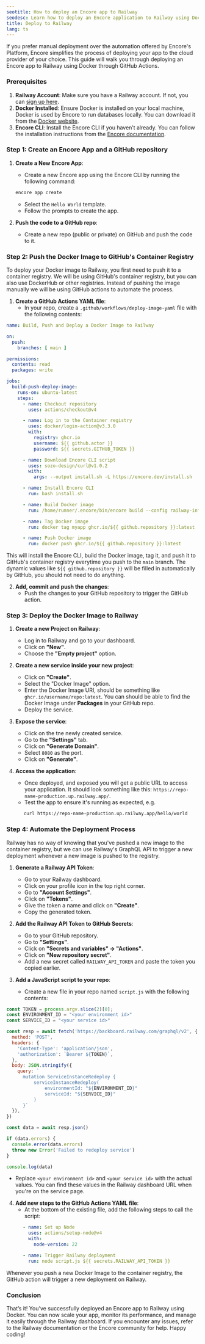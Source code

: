 ```yaml
---
seotitle: How to deploy an Encore app to Railway
seodesc: Learn how to deploy an Encore application to Railway using Docker and GitHub Actions.
title: Deploy to Railway
lang: ts
---
```


If you prefer manual deployment over the automation offered by Encore's Platform, Encore simplifies the process of deploying your app to the cloud provider of your choice. This guide will walk you through deploying an Encore app to Railway using Docker through GitHub Actions.

### Prerequisites
1. **Railway Account**: Make sure you have a Railway account. If not, you can [sign up here](https://railway.com/).
2. **Docker Installed**: Ensure Docker is installed on your local machine, Docker is used by Encore to run databases locally. You can download it from the [Docker website](https://www.docker.com/get-started).
3. **Encore CLI**: Install the Encore CLI if you haven’t already. You can follow the installation instructions from the [Encore documentation](https://encore.dev/docs/ts/install).

### Step 1: Create an Encore App and a GitHub repository
1. **Create a New Encore App**: 
    - Create a new Encore app using the Encore CLI by running the following command:
    ```bash
    encore app create
    ``` 
    - Select the `Hello World` template.
    - Follow the prompts to create the app.

2. **Push the code to a GitHub repo**:
    - Create a new repo (public or private) on GitHub and push the code to it.
   
### Step 2: Push the Docker Image to GitHub's Container Registry
To deploy your Docker image to Railway, you first need to push it to a container registry. We will be using GitHub's container registry, but you can also use DockerHub or other registries. 
Instead of pushing the image manually we will be using GitHub actions to automate the process.

1. **Create a GitHub Actions YAML file**:
   - In your repo, create a `.github/workflows/deploy-image-yaml` file with the following contents:
   
```yaml
name: Build, Push and Deploy a Docker Image to Railway

on:
  push:
    branches: [ main ]

permissions:
  contents: read
  packages: write

jobs:
  build-push-deploy-image:
    runs-on: ubuntu-latest
    steps:
      - name: Checkout repository
        uses: actions/checkout@v4

      - name: Log in to the Container registry
        uses: docker/login-action@v3.3.0
        with:
          registry: ghcr.io
          username: ${{ github.actor }}
          password: ${{ secrets.GITHUB_TOKEN }}

      - name: Download Encore CLI script
        uses: sozo-design/curl@v1.0.2
        with:
          args: --output install.sh -L https://encore.dev/install.sh

      - name: Install Encore CLI
        run: bash install.sh

      - name: Build Docker image
        run: /home/runner/.encore/bin/encore build --config railway-infra.config.json docker myapp

      - name: Tag Docker image
        run: docker tag myapp ghcr.io/${{ github.repository }}:latest

      - name: Push Docker image
        run: docker push ghcr.io/${{ github.repository }}:latest
```

This will install the Encore CLI, build the Docker image, tag it, and push it to GitHub's container registry everytime you push to the `main` branch.
The dynamic values like `${{ github.repository }}` will be filled in automatically by GitHub, you should not need to do anything.

2. **Add, commit and push the changes**:
   - Push the changes to your GitHub repository to trigger the GitHub action.

### Step 3: Deploy the Docker Image to Railway

1. **Create a new Project on Railway**:
    - Log in to Railway and go to your dashboard. 
    - Click on **"New"**.
    - Choose the **"Empty project"** option.

2. **Create a new service inside your new project**:
    - Click on **"Create"**. 
    - Select the "Docker Image" option.
    - Enter the Docker Image URI, should be something like `ghcr.io/username/repo:latest`. You can should be able to find the Docker Image under **Packages** in your GitHub repo.
    - Deploy the service.

3. **Expose the service**:
    - Click on the tne newly created service.
    - Go to the **"Settings"** tab.
    - Click on **"Generate Domain"**.
    - Select `8080` as the port.
    - Click on **"Generate"**.

4. **Access the application**:
    - Once deployed, and exposed you will get a public URL to access your application. It should look something like this: `https://repo-name-production.up.railway.app/`.
    - Test the app to ensure it's running as expected, e.g. 
   ```bash
      curl https://repo-name-production.up.railway.app/hello/world
    ```

### Step 4: Automate the Deployment Process
Railway has no way of knowing that you've pushed a new image to the container registry, but we can use Railway's GraphQL API to trigger a new deployment whenever a new image is pushed to the registry.

1. **Generate a Railway API Token**:
   - Go to your Railway dashboard.
   - Click on your profile icon in the top right corner.
   - Go to **"Account Settings"**.
   - Click on **"Tokens"**.
   - Give the token a name and click on **"Create"**.
   - Copy the generated token.

2. **Add the Railway API Token to GitHub Secrets**:
   - Go to your GitHub repository.
   - Go to **"Settings"**.
   - Click on **"Secrets and variables" → "Actions"**.
   - Click on **"New repository secret"**.
   - Add a new secret called `RAILWAY_API_TOKEN` and paste the token you copied earlier.

3. **Add a JavaScript script to your repo**:
   - Create a new file in your repo named `script.js` with the following contents:
```javascript
const TOKEN = process.argv.slice(2)[0];
const ENVIRONMENT_ID = "<your environment id>"
const SERVICE_ID = "<your service id>"

const resp = await fetch('https://backboard.railway.com/graphql/v2', {
  method: 'POST',
  headers: {
    'Content-Type': 'application/json',
    'authorization': `Bearer ${TOKEN}`,
  },
  body: JSON.stringify({
    query: `
      mutation ServiceInstanceRedeploy {
          serviceInstanceRedeploy(
              environmentId: "${ENVIRONMENT_ID}"
              serviceId: "${SERVICE_ID}"
          )
      }`
  }),
})

const data = await resp.json()

if (data.errors) {
  console.error(data.errors)
  throw new Error('Failed to redeploy service')
}

console.log(data)
 ```
   - Replace `<your environment id>` and `<your service id>` with the actual values. You can find these values in the Railway dashboard URL when you're on the service page.

4. **Add new steps to the GitHub Actions YAML file**:
   - At the bottom of the existing file, add the following steps to call the script:
```yaml
      - name: Set up Node
        uses: actions/setup-node@v4
        with:
          node-version: 22

      - name: Trigger Railway deployment
        run: node script.js ${{ secrets.RAILWAY_API_TOKEN }}
```

Whenever you push a new Docker Image to the container registry, the GitHub action will trigger a new deployment on Railway.

### Conclusion
That’s it! You’ve successfully deployed an Encore app to Railway using Docker. You can now scale your app, monitor its performance, and manage it easily through the Railway dashboard. If you encounter any issues, refer to the Railway documentation or the Encore community for help. Happy coding!
